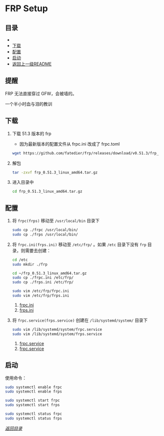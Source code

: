 # FRP Setup

## 目录
- []()
- [下载](#下载)
- [配置](#配置)
- [启动](#启动)
- [返回上一级README](../README.md)

## 提醒

FRP 无法直接穿过 GFW，会被墙的。

一个半小时血与泪的教训

## 下载
1. 下载 51.3 版本的 frp
    - 因为最新版本的配置文件从 frpc.ini 改成了 frpc.toml

    ```sh
    wget https://github.com/fatedier/frp/releases/download/v0.51.3/frp_0.51.3_linux_amd64.tar.gz
    ```

1. 解包
    ```sh
    tar -zxvf frp_0.51.3_linux_amd64.tar.gz
    ```

1. 进入目录中
    ```sh
    cd frp_0.51.3_linux_amd64.tar.gz
    ```

## 配置
1. 将 ```frpc(frps)``` 移动至 ```/usr/local/bin``` 目录下
    ```sh
    sudo cp ./frpc /usr/local/bin/
    sudo cp ./frps /usr/local/bin/
    ```

1. 将 ```frpc.ini(frps.ini)``` 移动至 ```/etc/frp/``` 。如果 ```/etc``` 目录下没有 ```frp``` 目录，则需要去创建：
    ```sh
    cd /etc
    sudo mkdir ./frp

    cd ~/frp_0.51.3_linux_amd64.tar.gz
    sudo cp ./frpc.ini /etc/frp/
    sudo cp ./frps.ini /etc/frp/

    sudo vim /etc/frp/frpc.ini
    sudo vim /etc/frp/frps.ini
    ```
    1. [frpc.ini](./frpc.ini)
    1. [frps.ini](./frps.ini)

1. 将 ```frpc.service(frps.service)``` 创建在 ```/lib/systemd/system/``` 目录下
    ```sh
    sudo vim /lib/systemd/system/frpc.service
    sudo vim /lib/systemd/system/frps.service
    ```

    1. [frpc.service](./frpc.service)
    1. [frpc.service](./frps.service)

## 启动

使用命令：
```sh
sudo systemctl enable frpc
sudo systemctl enable frps

sudo systemctl start frpc
sudo systemctl start frps

sudo systemctl status frpc
sudo systemctl status frps
```


*[返回目录](#目录)*